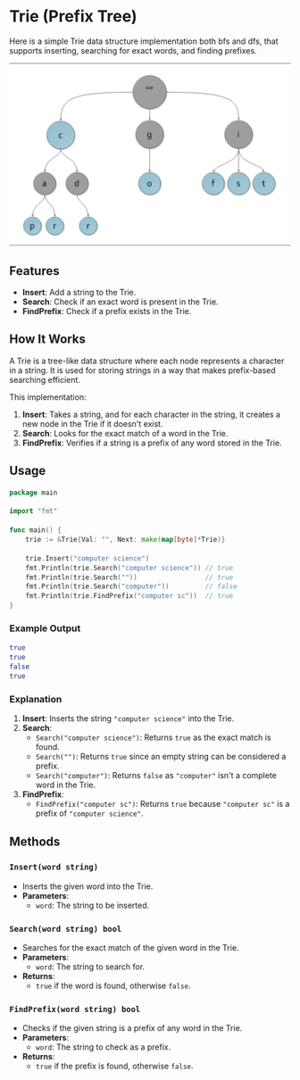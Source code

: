 # Trie (Prefix Tree)

Here is a simple Trie data structure implementation both bfs and dfs, that supports inserting, searching for exact words, and finding prefixes.

![Trie](./assets/trie.png)

## Features

- **Insert**: Add a string to the Trie.
- **Search**: Check if an exact word is present in the Trie.
- **FindPrefix**: Check if a prefix exists in the Trie.

## How It Works

A Trie is a tree-like data structure where each node represents a character in a string. It is used for storing strings in a way that makes prefix-based searching efficient. 

This implementation:
1. **Insert**: Takes a string, and for each character in the string, it creates a new node in the Trie if it doesn't exist.
2. **Search**: Looks for the exact match of a word in the Trie.
3. **FindPrefix**: Verifies if a string is a prefix of any word stored in the Trie.

## Usage

```go
package main

import "fmt"

func main() {
	trie := &Trie{Val: "", Next: make(map[byte]*Trie)}

	trie.Insert("computer science")
	fmt.Println(trie.Search("computer science")) // true
	fmt.Println(trie.Search(""))                 // true
	fmt.Println(trie.Search("computer"))         // false
	fmt.Println(trie.FindPrefix("computer sc"))  // true
}
```

### Example Output

```sh
true
true
false
true
```

### Explanation

1. **Insert**: Inserts the string `"computer science"` into the Trie.
2. **Search**: 
   - `Search("computer science")`: Returns `true` as the exact match is found.
   - `Search("")`: Returns `true` since an empty string can be considered a prefix.
   - `Search("computer")`: Returns `false` as `"computer"` isn't a complete word in the Trie.
3. **FindPrefix**:
   - `FindPrefix("computer sc")`: Returns `true` because `"computer sc"` is a prefix of `"computer science"`.

## Methods

### `Insert(word string)`

- Inserts the given word into the Trie.
- **Parameters**: 
  - `word`: The string to be inserted.

### `Search(word string) bool`

- Searches for the exact match of the given word in the Trie.
- **Parameters**: 
  - `word`: The string to search for.
- **Returns**: 
  - `true` if the word is found, otherwise `false`.

### `FindPrefix(word string) bool`

- Checks if the given string is a prefix of any word in the Trie.
- **Parameters**: 
  - `word`: The string to check as a prefix.
- **Returns**: 
  - `true` if the prefix is found, otherwise `false`.